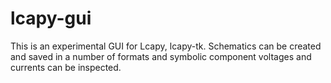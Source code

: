 # lcapy-gui

This is an experimental GUI for Lcapy, lcapy-tk.  Schematics can be
created and saved in a number of formats and symbolic component
voltages and currents can be inspected.
